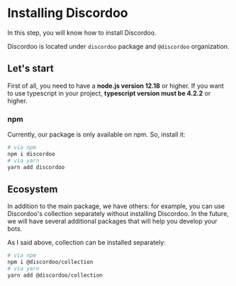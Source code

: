 # Installing Discordoo
In this step, you will know how to install Discordoo.

Discordoo is located under `discordoo` package and `@discordoo` organization.

## Let's start
First of all, you need to have a **node.js version 12.18** or higher. 
If you want to use typescript in your project, **typescript version must be 4.2.2** or higher.

### npm
Currently, our package is only available on npm. So, install it:
```sh
# via npm
npm i discordoo
# via yarn
yarn add discordoo
```

## Ecosystem
In addition to the main package, we have others: for example, you can use Discordoo's collection separately without installing Discordoo. In the future, we will have several additional packages that will help you develop your bots.

As I said above, collection can be installed separately:
```sh
# via npm
npm i @discordoo/collection
# via yarn
yarn add @discordoo/collection
```

